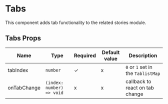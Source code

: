 # Tabs

This component adds tab functionality to the related stories module.

<!-- STORY -->

## Tabs Props
| Name | Type | Required | Default value | Description
|------|------|----------|---------------|------------
|tabIndex | `number` | ✓ | x | `0` or `1` set in the `TablistMap`
|onTabChange | `(index: number) => void` | x | x | callback to react on tab change
